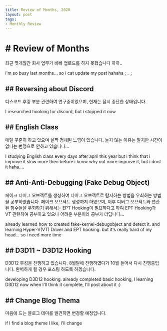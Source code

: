 ```yaml
---
title: Review of Months, 2020
layout: post
tags:
- Monthly Review
---
```


# # Review of Months 
최근 몆개월간 회사 업무가 바빠 업로드를 하지 못했습니다 하하..

i'm so busy last months... so i cat update my post hahaha ; _ ;

## ## Reversing about Discord
디스코드 후킹 부분 관련하여 연구중이었으며, 현재는 잠시 중단한 상태입니다.  

I researched hooking for discord, but i stopped it now

## ## English Class
매달 꾸준히 하고 있으며 살짝 정체된 느낌이 있습니다.
늘지 않는 이유는 알지만 시간이 없다는 변명으로 안하고 있습니다...

I studying English class every days after april this year
but i think that i improve it slow more then before
i know why not more improve it, but i dont it haha....

## ## Anti-Anti-Debugging (Fake Debug Object)
페이크 디버그 오브젝트를 생성하여 디버그 오브젝트로 탐지하는 방법을 우회하는 방법을 공부하였습니다.
페이크 오브젝트 생성까지 하였으며, 이후 디버그 오브젝트와 연관된 함수들을 우회하기 위해서는 EPT Hooking이 필요하다고 하여
EPT Hooking과 VT 관련하여 공부하고 있으나 어려운 부분이라 공부가 더딥니다...

already learned how to created fake-kernel-debugobject and detect it.
and learning Hyper-V(VT) Driver and EPT hooking.
but it's really hard of my head... so i need more time

## ## D3D11 ~ D3D12 Hooking
D3D12 후킹을 진행하고 있습니다.
8월달에 진행하였다가 10월 들어서 다시 진행중입니다.
완벽하게 될 경우 포스팅 하도록 하겠습니다.

developing D3D12 hooking.
already completed basic hooking, I learning D3D12 now 
when I'll think it complete, I'll post about it :)

## ## Change Blog Thema
마음에 드는 블로그 테마를 발견하면 변경할 예정입니다.

if I find a blog theme I like, I'll change





